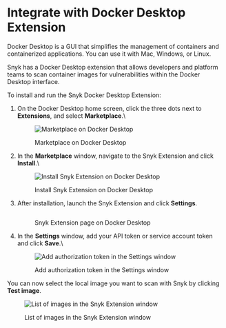# Integrate with Docker Desktop Extension

Docker Desktop is a GUI that simplifies the management of containers and containerized applications. You can use it with Mac, Windows, or Linux.

Snyk has a Docker Desktop extension that allows developers and platform teams to scan container images for vulnerabilities within the Docker Desktop interface.

To install and run the Snyk Docker Desktop Extension:

1.  On the Docker Desktop home screen, click the three dots next to **Extensions**, and select **Marketplace**.\


    <figure><img src="../../../.gitbook/assets/Docker_Desktop_Marketplace.png" alt="Marketplace on Docker Desktop"><figcaption><p>Marketplace on Docker Desktop</p></figcaption></figure>
2.  In the **Marketplace** window, navigate to the Snyk Extension and click **Install**.\


    <figure><img src="../../../.gitbook/assets/Install_Snyk_Docker_Desktop_Extension (2).png" alt="Install Snyk Extension on Docker Desktop"><figcaption><p>Install Snyk Extension on Docker Desktop</p></figcaption></figure>

&#x20;

3.  After installation, launch the Snyk Extension and click **Settings**.

    <figure><img src="../../../.gitbook/assets/Snyk_Ext_page_Docker_Deskop.png" alt=""><figcaption><p>Snyk Extension page on Docker Desktop</p></figcaption></figure>
4.  In the **Settings** window, add your API token or service account token and click **Save**.\


    <figure><img src="../../../.gitbook/assets/Add_token_Docker_Desktop.png" alt="Add authorization token in the Settings window"><figcaption><p>Add authorization token in the Settings window</p></figcaption></figure>

You can now select the local image you want to scan with Snyk by clicking **Test image**.

<figure><img src="../../../.gitbook/assets/Images_list_Docker_Desktop.png" alt="List of images in the Snyk Extension window"><figcaption><p>List of images in the Snyk Extension window</p></figcaption></figure>
